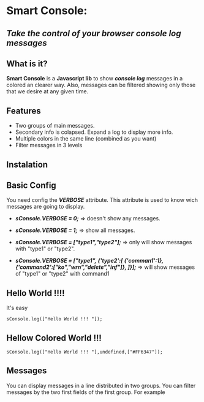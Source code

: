 # Smart Console: 
## *Take the control of your browser console log messages*

## What is it?
**Smart Console** is a **Javascript lib** to show ***console log*** messages in a colored an clearer way. 
Also, messages can be filtered showing only those that we desire at any given time.


## Features

+ Two groups of main messages.
+ Secondary info is colapsed. Expand a log to display more info.
+ Multiple colors in the same line (combined as you want)
+ Filter messages in 3 levels

## Instalation

## Basic Config

You need config the ***VERBOSE*** attribute. This attribute is used to know wich messages are going to display.

+ ***sConsole.VERBOSE = 0;*** => doesn't show any messages.
+ ***sConsole.VERBOSE = 1;*** => show all messages.



+ ***sConsole.VERBOSE = ["type1","type2"];*** => only will show messages with "type1" or "type2".
+ ***sConsole.VERBOSE = ["type1",
			{'type2':[
				{'comman1':1},
				{'command2':["ko","wrn","delete","inf"]},
			]}];*** => will show messages of "type1" or "type2" with command1 


## Hello World !!!!

It's easy

```
sConsole.log(["Hello World !!! "]);
```

## Hellow Colored World !!!

```
sConsole.log(["Hello World !!! "],undefined,["#FF6347"]);
```

## Messages

You can display messages in a line distributed in two groups. You can filter messages by the two first fields of the first group. For example

